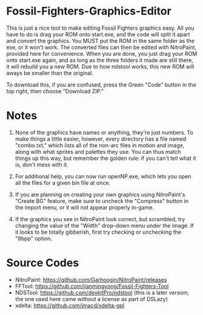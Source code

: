 # Fossil-Fighters-Graphics-Editor
This is just a nice tool to make editing Fossil Fighters graphics easy. All you have to do is drag your ROM onto start.exe, and the code
will split it apart and convert the graphics. You MUST put the ROM in the same folder as the exe, or it won't work. The converted files can
then be edited with NitroPaint, provided here for convenience. When you are done, you just drag your ROM onto start.exe again, and as
long as the three folders it made are still there, it will rebuild you a new ROM. Due to how ndstool works, this new ROM will aways be
smaller than the original.

To download this, if you are confused, press the Green "Code" button in the top right, then choose "Download ZIP."

# Notes
1. None of the graphics have names or anything, they're just numbers. To make things a little easier, however, every directory has a
file named "combo.txt," which lists all of the non-arc files in motion and image, along with what sprites and palettes they use. You can
thus match things up this way, but remember the golden rule: if you can't tell what it is, don't mess with it.

2. For additional help, you can now run openNP.exe, which lets you open all the files for a given bin file at once.

3. If you are planning on creating your own graphics using NitroPaint's "Create BG" feature, make sure to uncheck the "Compress"
button in the import menu, or it will not appear properly in-game.

4. If the graphics you see in NitroPaint look correct, but scrambled, try changing the value of the "Width" drop-down menu under
the image. If it looks to be totally gibberish, first try checking or unchecking the "8bpp" option.

# Source Codes
- NitroPaint: https://github.com/Garhoogin/NitroPaint/releases
- FFTool: https://github.com/jianmingyong/Fossil-Fighters-Tool
- NDSTool: https://github.com/devkitPro/ndstool (this is a later version; the one used here came without a license as part of DSLazy)
- xdelta: https://github.com/jmacd/xdelta-gpl
